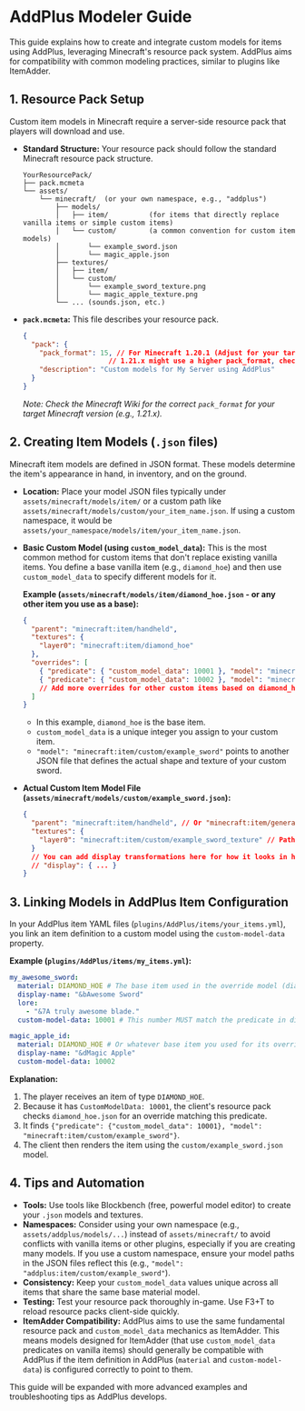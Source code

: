 # AddPlus Modeler Guide

This guide explains how to create and integrate custom models for items using AddPlus, leveraging Minecraft's resource pack system. AddPlus aims for compatibility with common modeling practices, similar to plugins like ItemAdder.

## 1. Resource Pack Setup

Custom item models in Minecraft require a server-side resource pack that players will download and use.

*   **Standard Structure:** Your resource pack should follow the standard Minecraft resource pack structure.
    ```
    YourResourcePack/
    ├── pack.mcmeta
    └── assets/
        └── minecraft/  (or your own namespace, e.g., "addplus")
            ├── models/
            │   ├── item/          (for items that directly replace vanilla items or simple custom items)
            │   └── custom/        (a common convention for custom item models)
            │       └── example_sword.json
            │       └── magic_apple.json
            ├── textures/
            │   ├── item/
            │   └── custom/
            │       └── example_sword_texture.png
            │       └── magic_apple_texture.png
            └── ... (sounds.json, etc.)
    ```

*   **`pack.mcmeta`:** This file describes your resource pack.
    ```json
    {
      "pack": {
        "pack_format": 15, // For Minecraft 1.20.1 (Adjust for your target MC version)
                         // 1.21.x might use a higher pack_format, check Minecraft Wiki
        "description": "Custom models for My Server using AddPlus"
      }
    }
    ```
    *Note: Check the Minecraft Wiki for the correct `pack_format` for your target Minecraft version (e.g., 1.21.x).*

## 2. Creating Item Models (`.json` files)

Minecraft item models are defined in JSON format. These models determine the item's appearance in hand, in inventory, and on the ground.

*   **Location:** Place your model JSON files typically under `assets/minecraft/models/item/` or a custom path like `assets/minecraft/models/custom/your_item_name.json`. If using a custom namespace, it would be `assets/your_namespace/models/item/your_item_name.json`.

*   **Basic Custom Model (using `custom_model_data`):**
    This is the most common method for custom items that don't replace existing vanilla items. You define a base vanilla item (e.g., `diamond_hoe`) and then use `custom_model_data` to specify different models for it.

    **Example (`assets/minecraft/models/item/diamond_hoe.json` - or any other item you use as a base):**
    ```json
    {
      "parent": "minecraft:item/handheld",
      "textures": {
        "layer0": "minecraft:item/diamond_hoe"
      },
      "overrides": [
        { "predicate": { "custom_model_data": 10001 }, "model": "minecraft:item/custom/example_sword" },
        { "predicate": { "custom_model_data": 10002 }, "model": "minecraft:item/custom/magic_apple_model" }
        // Add more overrides for other custom items based on diamond_hoe
      ]
    }
    ```
    *   In this example, `diamond_hoe` is the base item.
    *   `custom_model_data` is a unique integer you assign to your custom item.
    *   `"model": "minecraft:item/custom/example_sword"` points to another JSON file that defines the actual shape and texture of your custom sword.

*   **Actual Custom Item Model File (`assets/minecraft/models/custom/example_sword.json`):**
    ```json
    {
      "parent": "minecraft:item/handheld", // Or "minecraft:item/generated" for flat items
      "textures": {
        "layer0": "minecraft:item/custom/example_sword_texture" // Path to your texture file (e.g., assets/minecraft/textures/custom/example_sword_texture.png)
      }
      // You can add display transformations here for how it looks in hand, GUI, ground, etc.
      // "display": { ... }
    }
    ```

## 3. Linking Models in AddPlus Item Configuration

In your AddPlus item YAML files (`plugins/AddPlus/items/your_items.yml`), you link an item definition to a custom model using the `custom-model-data` property.

**Example (`plugins/AddPlus/items/my_items.yml`):**
```yaml
my_awesome_sword:
  material: DIAMOND_HOE # The base item used in the override model (diamond_hoe.json)
  display-name: "&bAwesome Sword"
  lore:
    - "&7A truly awesome blade."
  custom-model-data: 10001 # This number MUST match the predicate in diamond_hoe.json

magic_apple_id:
  material: DIAMOND_HOE # Or whatever base item you used for its override
  display-name: "&dMagic Apple"
  custom-model-data: 10002
```

**Explanation:**
1.  The player receives an item of type `DIAMOND_HOE`.
2.  Because it has `CustomModelData: 10001`, the client's resource pack checks `diamond_hoe.json` for an override matching this predicate.
3.  It finds `{"predicate": {"custom_model_data": 10001}, "model": "minecraft:item/custom/example_sword"}`.
4.  The client then renders the item using the `custom/example_sword.json` model.

## 4. Tips and Automation

*   **Tools:** Use tools like Blockbench (free, powerful model editor) to create your `.json` models and textures.
*   **Namespaces:** Consider using your own namespace (e.g., `assets/addplus/models/...`) instead of `assets/minecraft/` to avoid conflicts with vanilla items or other plugins, especially if you are creating many models. If you use a custom namespace, ensure your model paths in the JSON files reflect this (e.g., `"model": "addplus:item/custom/example_sword"`).
*   **Consistency:** Keep your `custom_model_data` values unique across all items that share the same base material model.
*   **Testing:** Test your resource pack thoroughly in-game. Use F3+T to reload resource packs client-side quickly.
*   **ItemAdder Compatibility:** AddPlus aims to use the same fundamental resource pack and `custom_model_data` mechanics as ItemAdder. This means models designed for ItemAdder (that use `custom_model_data` predicates on vanilla items) should generally be compatible with AddPlus if the item definition in AddPlus (`material` and `custom-model-data`) is configured correctly to point to them.

This guide will be expanded with more advanced examples and troubleshooting tips as AddPlus develops.
